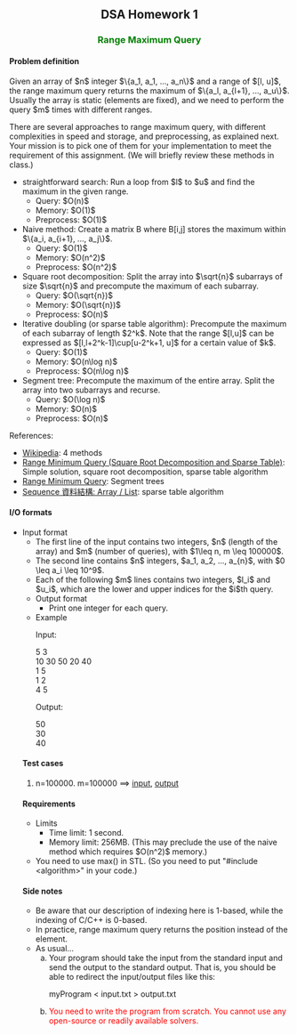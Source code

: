 <center>
<h2>DSA Homework 1</h2>

</center>


<h3 align=center><font color=green>Range Maximum Query</font></h3>

<h4>Problem definition</h4>
Given an array of $n$ integer $\{a_1, a_1, ..., a_n\}$ and a range of $[l, u]$, the range maximum query returns the maximum of $\{a_l, a_{l+1}, ..., a_u\}$. Usually the array is static (elements are fixed), and we need to perform the query $m$ times with different ranges.

<p>There are several approaches to range maximum query, with different complexities in speed and storage, and preprocessing, as explained next. Your mission is to pick one of them for your implementation to meet the requirement of this assignment. (We will briefly review these methods in class.)

<ul>
<li>straightforward search: Run a loop from $l$ to $u$ and find the maximum
in the given range.
	<ul>
	<li>Query: $O(n)$
	<li>Memory: $O(1)$
	<li>Preprocess: $O(1)$
	</ul>
<li>Naive method: Create a matrix B where B[i,j] stores the maximum within $\{a_i, a_{i+1}, ..., a_j\}$.
	<ul>
	<li>Query: $O(1)$
	<li>Memory: $O(n^2)$
	<li>Preprocess: $O(n^2)$
	</ul>
<li>Square root decomposition: Split the array into $\sqrt{n}$ subarrays of size $\sqrt{n}$ and precompute the maximum of each subarray.
	<ul>
		<script>showImage("image/squareRoot.png");</script>
	<li>Query: $O(\sqrt{n})$
	<li>Memory: $O(\sqrt{n})$
	<li>Preprocess: $O(n)$
	</ul>
<li>Iterative doubling (or sparse table algorithm): Precompute the maximum of each subarray of length $2^k$. Note that the range $[l,u]$ can be expressed as $[l,l+2^k-1]\cup[u-2^k+1, u]$ for a certain value of $k$.
	<script>showImage("image/doubling.png");</script>
	<ul>
	<li>Query: $O(1)$
	<li>Memory: $O(n\log n)$
	<li>Preprocess: $O(n\log n)$
	</ul>
<li>Segment tree: Precompute the maximum of the entire array. Split the array into two subarrays and recurse.
	<script>showImage("image/tree.png");</script>
	<ul>
	<li>Query: $O(\log n)$
	<li>Memory: $O(n)$
	<li>Preprocess: $O(n)$
	</ul>
</ul>

References:
<ul>
<li><a href="https://en.wikipedia.org/wiki/Range_minimum_query">Wikipedia</a>: 4 methods
<li><a href="http://www.geeksforgeeks.org/range-minimum-query-for-static-array/">Range Minimum Query (Square Root Decomposition and Sparse Table)</a>: Simple solution, square root decomposition, sparse table algorithm
<li><a href="http://www.geeksforgeeks.org/segment-tree-set-1-range-minimum-query/">Range Minimum Query</a>: Segment trees
<li><a href="http://www.csie.ntnu.edu.tw/~u91029/Sequence.html">Sequence 資料結構: Array / List</a>: sparse table algorithm
</ul>

<h4>I/O formats</h4>
<ul>
<li>Input format
	<ul>
	<li>The first line of the input contains two integers, $n$ (length of the array) and $m$ (number of queries), with $1\leq n, m \leq 100000$.
	<li>The second line contains $n$ integers, $a_1, a_2, ..., a_{n}$, with $0 \leq a_i \leq 10^9$.
	<li>Each of the following $m$ lines contains two integers, $l_i$ and $u_i$, which are the lower and upper indices for the $i$th query.

</ul>
<ul>
<li>Output format
	<ul>
	<li>Print one integer for each query.
	</ul>
<li>Example
<p>Input:</p>

5 3<br>
10 30 50 20 40<br>
1 5<br>
1 2<br>
4 5<br>


<p>Output:</p>

50<br>
30<br>
40<br>

</ul>

<h4>Test cases</h4>
<ol>
<li>n=100000. m=100000 ==> <a href="https://raw.githubusercontent.com/plsmaop/DSA/master/hw01/input.txt">input</a>, <a href="https://raw.githubusercontent.com/plsmaop/DSA/master/hw01/output.txt">output</a>
</ol>

<h4>Requirements</h4>
<ul>
<li>Limits
	<ul>
	<li>Time limit: 1 second.
	<li>Memory limit: 256MB. (This may preclude the use of the naive method which requires $O(n^2)$ memory.)
	</ul>
<li>You need to use max() in STL. (So you need to put "#include &lt;algorithm&gt;" in your code.)
</ul>



<h4>Side notes</h4>
<ul>
<li>Be aware that our description of indexing here is 1-based, while the indexing of C/C++ is 0-based.
<li>In practice, range maximum query returns the position instead of the element.
<li>As usual...
	<ol type=a>
	<li>Your program should take the input from the standard input and send the output to the standard output. That is, you should be able to redirect the input/output files like this:
	<p>
	myProgram < input.txt > output.txt
	</p>
	<li><font color=red>You need to write the program from scratch. You cannot use any open-source or readily available solvers.</font>
	</ol>
</ul>



</font>
</body>
</html>
